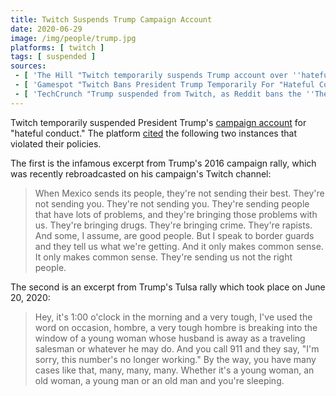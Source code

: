 ```yaml
---
title: Twitch Suspends Trump Campaign Account
date: 2020-06-29
image: /img/people/trump.jpg
platforms: [ twitch ]
tags: [ suspended ]
sources:
 - [ 'The Hill "Twitch temporarily suspends Trump account over ''hateful conduct''" by Justin Wise (29 Jun 2020)', 'http://archive.is/yMx0d' ]
 - [ 'Gamespot "Twitch Bans President Trump Temporarily For "Hateful Conduct"" by Chris Pereira (29 Jun 2020)', 'http://archive.is/0GIP5' ]
 - [ 'TechCrunch "Trump suspended from Twitch, as Reddit bans the ''The_Donald'' and additional subreddits" by Brian Heater (29 Jun 2020)', 'http://archive.is/cCCKW' ]
---
```


Twitch temporarily suspended President Trump's [campaign
account](https://archive.is/iox6D) for "hateful conduct." The platform
[cited](http://archive.is/0GIP5#selection-867.0-889.471) the following two
instances that violated their policies.

The first is the infamous excerpt from Trump's 2016 campaign rally, which was
recently rebroadcasted on his campaign's Twitch channel:
> When Mexico sends its people, they're not sending their best. They're not
> sending you. They're not sending you. They're sending people that have lots
> of problems, and they're bringing those problems with us. They're bringing
> drugs. They're bringing crime. They're rapists. And some, I assume, are good
> people. But I speak to border guards and they tell us what we're getting. And
> it only makes common sense. It only makes common sense. They're sending us
> not the right people.

The second is an excerpt from Trump's Tulsa rally which took place on June 20,
2020:
> Hey, it's 1:00 o'clock in the morning and a very tough, I've used the word on
> occasion, hombre, a very tough hombre is breaking into the window of a young
> woman whose husband is away as a traveling salesman or whatever he may do.
> And you call 911 and they say, "I'm sorry, this number's no longer working."
> By the way, you have many cases like that, many, many, many. Whether it's a
> young woman, an old woman, a young man or an old man and you're sleeping.
